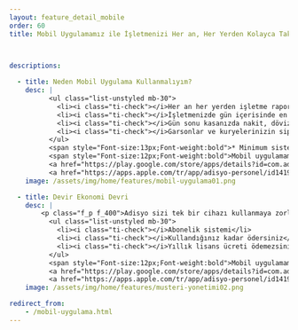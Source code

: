 ```yaml
---
layout: feature_detail_mobile
order: 60
title: Mobil Uygulamamız ile İşletmenizi Her an, Her Yerden Kolayca Takip Edin!



descriptions: 
 
  - title: Neden Mobil Uygulama Kullanmalıyım?
    desc: |
          <ul class="list-unstyled mb-30">
            <li><i class="ti-check"></i>Her an her yerden işletme raporlarına ulaşabilir, işletmenizi gerçek zamanlı takip edebilirsiniz.</li>
            <li><i class="ti-check"></i>İşletmenizde gün içerisinde en çok satılan ürünlerinizi görüntüleyebilir, böylece satışlarınızı artırabilirsiniz.</li>
            <li><i class="ti-check"></i>Gün sonu kasanızda nakit, döviz, kredi kartı, yemek çeki vb türlerde ödeme bilgilerinize kolayca ulaşabilirsiniz.</li>
            <li><i class="ti-check"></i>Garsonlar ve kuryelerinizin sipariş operasyonlarını çok daha hızlı ve sistematik şekilde yönetmesini sağlayarak, kayıp kaçakları engelleyebilirsiniz.</li>
          </ul>
          <span style="Font-size:13px;Font-weight:bold">* Minimum sistem gereksimi: Android 5.0 ve iOS 9.0 üzeridir.</span></p>
          <span style="Font-size:12px;Font-weight:bold">Mobil uygulamamızı ücretsiz denemek için aşağıdaki butonları kullanabilirsiniz.</span></p>
          <a href="https://play.google.com/store/apps/details?id=com.adisyo.mobile&hl=tr&gl=US" target="_blank"><img src="/assets/img/google-play-badge.svg" class="mobile-store-icons"></a>
          <a href="https://apps.apple.com/tr/app/adisyo-personel/id1419508147?l=tr" target="_blank"><img src="/assets/img/app-store-badge.svg" class="mobile-store-icons"></a>
    image: /assets/img/home/features/mobil-uygulama01.png

  - title: Devir Ekonomi Devri
    desc: |
        <p class="f_p f_400">Adisyo sizi tek bir cihazı kullanmaya zorlamaz. Adisyo'yu kullanmak için pahalı bir lisans almanız gerekmez. Yıllık bakım ücreti ödemezsiniz. Abonelik sistemi sayesinde, kullandığınız kadar ödersiniz.</p>
          <ul class="list-unstyled mb-30">
            <li><i class="ti-check"></i>Abonelik sistemi</li>
            <li><i class="ti-check"></i>Kullandığınız kadar ödersiniz</li>
            <li><i class="ti-check"></i>Yıllık lisans ücreti ödemezsiniz</li>
          </ul>
          <span style="Font-size:12px;Font-weight:bold">Mobil uygulamamızı ücretsiz denemek için aşağıdaki butonları kullanabilirsiniz.</span></p>
          <a href="https://play.google.com/store/apps/details?id=com.adisyo.mobile&hl=tr&gl=US" target="_blank"><img src="/assets/img/google-play-badge.svg" class="mobile-store-icons"></a>
          <a href="https://apps.apple.com/tr/app/adisyo-personel/id1419508147?l=tr" target="_blank"><img src="/assets/img/app-store-badge.svg" class="mobile-store-icons"></a><br><br>
    image: /assets/img/home/features/musteri-yonetimi02.png

redirect_from:
    - /mobil-uygulama.html
---
```

